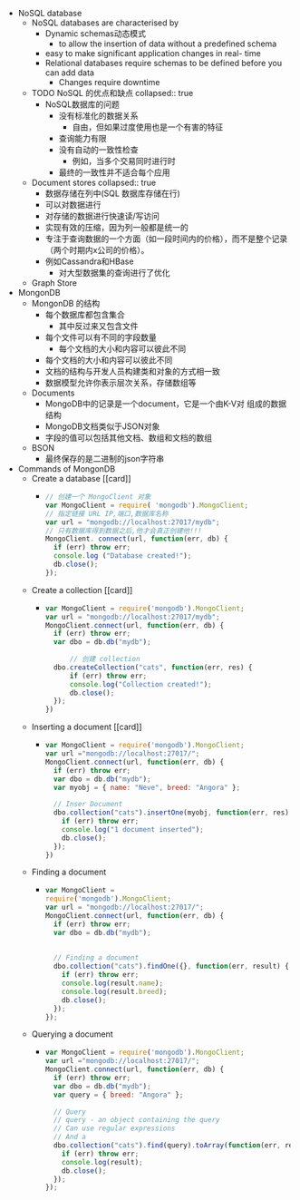 - NoSQL database
	- NoSQL databases are characterised by
		- Dynamic schemas动态模式
			- to allow the insertion of data without a predefined schema
		- easy to make significant application changes in real- time
		- Relational databases require schemas to be defined before you can add data
			- Changes require downtime
	- TODO NoSQL 的优点和缺点
	  collapsed:: true
		- NoSQL数据库的问题
			- 没有标准化的数据关系
				- 自由，但如果过度使用也是一个有害的特征
			- 查询能力有限
			- 没有自动的一致性检查
				- 例如，当多个交易同时进行时
			- 最终的一致性并不适合每个应用
	- Document stores
	  collapsed:: true
		- 数据存储在列中(SQL 数据库存储在行)
		- 可以对数据进行
		- 对存储的数据进行快速读/写访问
		- 实现有效的压缩，因为列一般都是统一的
		- 专注于查询数据的一个方面（如一段时间内的价格），而不是整个记录（两个时期内x公司的价格）。
		- 例如Cassandra和HBase
			- 对大型数据集的查询进行了优化
	- Graph Store
- MongonDB
	- MongonDB 的结构
		- 每个数据库都包含集合
			- 其中反过来又包含文件
		- 每个文件可以有不同的字段数量
			- 每个文档的大小和内容可以彼此不同
		- 每个文档的大小和内容可以彼此不同
		- 文档的结构与开发人员构建类和对象的方式相一致
		- 数据模型允许你表示层次关系，存储数组等
	- Documents
		- MongoDB中的记录是一个document，它是一个由K-V对 组成的数据结构
		- MongoDB文档类似于JSON对象
		- 字段的值可以包括其他文档、数组和文档的数组
	- BSON
		- 最终保存的是二进制的json字符串
- Commands of MongonDB
	- Create a database [[card]]
		- ```js
		  // 创建一个 MongoClient 对象
		  var MongoClient = require( 'mongodb').MongoClient;
		  // 指定链接 URL IP,端口,数据库名称
		  var url = "mongodb://localhost:27017/mydb";
		  // 只有数据库得到数据之后,他才会真正创建他!!!
		  MongoClient. connect(url, function(err, db) {
		  	if (err) throw err;
		  	console.log ("Database created!");
		  	db.close();
		  });
		  
		  ```
	- Create a collection [[card]]
		- ```js
		  var MongoClient = require('mongodb').MongoClient;
		  var url = "mongodb://localhost:27017/mydb";
		  MongoClient.connect(url, function(err, db) {
		  	if (err) throw err;
		  	var dbo = db.db("mydb");
		    
		    	// 创建 collection
		  	dbo.createCollection("cats", function(err, res) { 
		        if (err) throw err;
		        console.log("Collection created!"); 
		        db.close();
		  	});
		  })
		  ```
	- Inserting a document [[card]]
		- ```js
		  var MongoClient = require('mongodb').MongoClient;
		  var url ="mongodb://localhost:27017/";
		  MongoClient.connect(url, function(err, db) {
		    if (err) throw err;
		    var dbo = db.db("mydb");
		    var myobj = { name: "Neve", breed: "Angora" };
		    
		    // Inser Document
		    dbo.collection("cats").insertOne(myobj, function(err, res) {
		      if (err) throw err;
		      console.log("1 document inserted"); 
		      db.close();
		    });
		  })
		  ```
	- Finding a document
		- ```js
		  var MongoClient =
		  require('mongodb').MongoClient;
		  var url = "mongodb://localhost:27017/";
		  MongoClient.connect(url, function(err, db) {
		    if (err) throw err;
		    var dbo = db.db("mydb");
		    
		    
		    // Finding a document
		    dbo.collection("cats").findOne({}, function(err, result) {
		      if (err) throw err; 
		      console.log(result.name); 
		      console.log(result.breed); 
		      db.close();
		    });
		  });
		  ```
	- Querying a document
		- ```js
		  var MongoClient = require('mongodb').MongoClient;
		  var url ="mongodb://localhost:27017/";
		  MongoClient.connect(url, function(err, db) {
		    if (err) throw err;
		    var dbo = db.db("mydb");
		    var query = { breed: "Angora" };
		    
		    // Query
		    // query - an object containing the query
		    // Can use regular expressions
		    // And a 
		    dbo.collection("cats").find(query).toArray(function(err, result) {
		      if (err) throw err; 
		      console.log(result); 
		      db.close();
		    });
		  });
		  ```